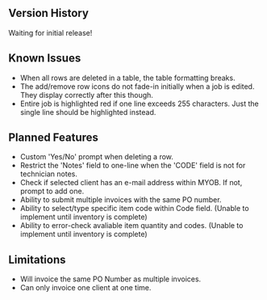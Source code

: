 <h2>Version History</h2>

Waiting for initial release!

<h2>Known Issues</h2>

* When all rows are deleted in a table, the table formatting breaks.
* The add/remove row icons do not fade-in initially when a job is edited. They display correctly after this though.
* Entire job is highlighted red if one line exceeds 255 characters. Just the single line should be highlighted instead.

<h2>Planned Features</h2>

* Custom 'Yes/No' prompt when deleting a row.
* Restrict the 'Notes' field to one-line when the 'CODE' field is not for technician notes.
* Check if selected client has an e-mail address within MYOB. If not, prompt to add one.
* Ability to submit multiple invoices with the same PO number.
* Ability to select/type specific item code within Code field. 	(Unable to implement until inventory is complete)
* Ability to error-check avaliable item quantity and codes. 	(Unable to implement until inventory is complete)

<h2>Limitations</h2>

* Will invoice the same PO Number as multiple invoices.
* Can only invoice one client at one time.